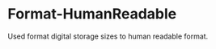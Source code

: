 Format-HumanReadable
====================

Used format digital storage sizes to human readable format.
